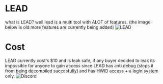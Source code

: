 # LEAD
what is LEAD? well lead is a multi tool with ALOT of features.
(the image below is old more features are currently being added)
![LEAD](https://lead-tool.win/leadperspectif.png)

# Cost
LEAD currently cost's $10 and is leak safe, if any buyer decided to leak its impossible for anyone to gain access since LEAD has anti debug (stops it from being decompiled succesfully)
and has HWID access + a login system only. 
![Discord](https://discord.gg/lead)
